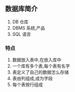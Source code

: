 ## 数据库简介

1. DB 仓库
2. DBMS 系统,产品
3. SQL 语言

### 特点

1. 数据放入表中,在放入库中
2. 一个库有多个表,每个表有名字
3. 表定义了自己的数据怎么存储
4. 表由列组成,成为字段
5. 每个表按行组成
